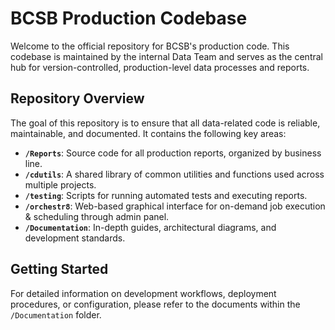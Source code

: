# BCSB Production Codebase

Welcome to the official repository for BCSB's production code. This codebase is maintained by the internal Data Team and serves as the central hub for version-controlled, production-level data processes and reports.

## Repository Overview

The goal of this repository is to ensure that all data-related code is reliable, maintainable, and documented. It contains the following key areas:

- **`/Reports`**: Source code for all production reports, organized by business line.
- **`/cdutils`**: A shared library of common utilities and functions used across multiple projects.
- **`/testing`**: Scripts for running automated tests and executing reports.
- **`/orchestr8`**: Web-based graphical interface for on-demand job execution & scheduling through admin panel.
- **`/Documentation`**: In-depth guides, architectural diagrams, and development standards.

## Getting Started

For detailed information on development workflows, deployment procedures, or configuration, please refer to the documents within the `/Documentation` folder.
